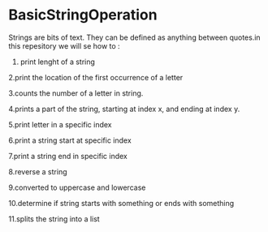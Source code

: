 # BasicStringOperation

Strings are bits of text. They can be defined as anything between quotes.in this repesitory we will se how to :


1. print lenght of a string

2.print the location of the first occurrence of a letter

3.counts the number of a letter in  string.

4.prints a part of the string, starting at index x, and ending at index y.

5.print letter in a specific index

6.print a string start at specific index

7.print a string end in specific index

8.reverse a string

9.converted to uppercase and lowercase

10.determine if string starts with something or ends with something

11.splits the string into a list
